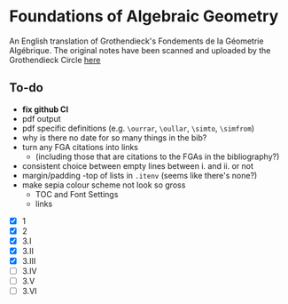 # Foundations of Algebraic Geometry

An English translation of Grothendieck's Fondements de la Géometrie Algébrique.
The original notes have been scanned and uploaded by the Grothendieck Circle [here](https://webusers.imj-prg.fr/~leila.schneps/grothendieckcircle/FGA.pdf)

## To-do

- **fix github CI**
- pdf output
- pdf specific definitions (e.g. `\ourrar`, `\oullar`, `\simto`, `\simfrom`)
- why is there no date for so many things in the bib?
- turn any FGA citations into links
    + (including those that are citations to the FGAs in the bibliography?)
- consistent choice between empty lines between i. and ii. or not
- margin/padding -top of lists in `.itenv` (seems like there's none?)
- make sepia colour scheme not look so gross
    + TOC and Font Settings
    + links

- [x] 1
- [x] 2
- [x] 3.I
- [x] 3.II
- [x] 3.III
- [ ] 3.IV
- [ ] 3.V
- [ ] 3.VI
